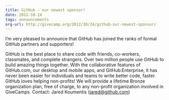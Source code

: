 ```yaml
---
title: GitHub – our newest sponsor!
date: 2012-10-24
tags: announcements
org-url: http://givecamp.org/2012/10/24/github-our-newest-sponsor/
---
```


I’m very pleased to announce that GitHub has joined the ranks of formal GitHub partners and supporters!


GitHub is the best place to share code with friends, co-workers, classmates, and complete strangers. Over two million people use GitHub to build amazing things together. With the collaborative features of GitHub.com, our desktop and mobile apps, and GitHub:Enterprise, it has never been easier for individuals and teams to write better code, faster. GitHub loves helping non-profits! We will provide a lifetime Bronze organization plan, free of charge, to any non-profit organization involved in GiveCamps.
Contact: Jared Koumentis (jared@github.com)

